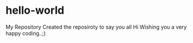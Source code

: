 # hello-world
My Repository
Created the reposiroty to say you all Hi
Wishing you a very happy coding..;) 
